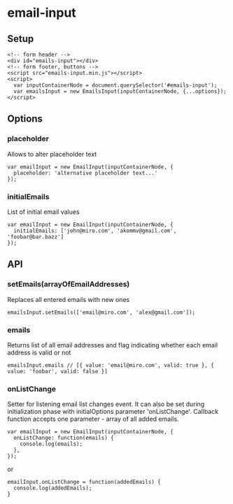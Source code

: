 # email-input

## Setup

```
<!-- form header -->
<div id="emails-input"></div>
<!-- form footer, buttons -->
<script src="emails-input.min.js"></script>
<script>
  var inputContainerNode = document.querySelector('#emails-input');
  var emailsInput = new EmailsInput(inputContainerNode, {...options});
</script>
```

## Options

### placeholder

Allows to alter placeholder text

```
var emailInput = new EmailInput(inputContainerNode, {
  placeholder: 'alternative placeholder text...'
});
```

### initialEmails

List of initial email values

```
var emailInput = new EmailInput(inputContainerNode, {
  initialEmails: ['john@miro.com', 'akommv@gmail.com', 'foobar@bar.bazz']
});
```

## API

### setEmails(arrayOfEmailAddresses)

Replaces all entered emails with new ones

```
emailsInput.setEmails(['email@miro.com', 'alex@gmail.com']);
```

### emails

Returns list of all email addresses and flag indicating whether each email address is valid or not

```
emailsInput.emails // [{ value: 'email@miro.com', valid: true }, { value: 'foobar', valid: false }]
```

### onListChange

Setter for listening email list changes event. It can also be set during initialization phase with initialOptions parameter 'onListChange'. Callback function accepts one parameter - array of all added emails.

```
var emailInput = new EmailInput(inputContainerNode, {
  onListChange: function(emails) {
    console.log(emails);
  },
});
```
or
```
emailInput.onListChange = function(addedEmails) {
  console.log(addedEmails);
}
```

